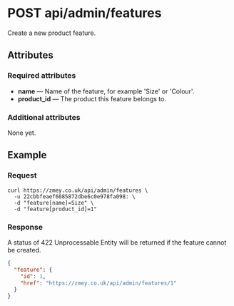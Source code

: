 # POST api/admin/features

Create a new product feature.

## Attributes

### Required attributes

* **name** — Name of the feature, for example 'Size' or 'Colour'.
* **product_id** — The product this feature belongs to.

### Additional attributes

None yet.

## Example

### Request

```
curl https://zmey.co.uk/api/admin/features \
  -u 22cbbfeaef6085872dbe6c0e978fa098: \
  -d "feature[name]=Size" \
  -d "feature[product_id]=1"
```

### Response

A status of 422 Unprocessable Entity will be returned if the feature cannot be
created.

```json
{
  "feature": {
    "id": 1,
    "href": "https://zmey.co.uk/api/admin/features/1"
  }
}
```
